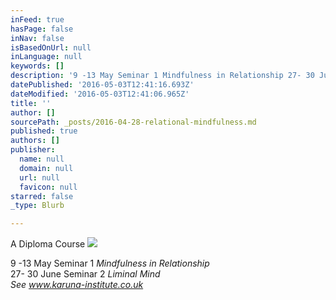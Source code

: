 ```yaml
---
inFeed: true
hasPage: false
inNav: false
isBasedOnUrl: null
inLanguage: null
keywords: []
description: '9 -13 May Seminar 1 Mindfulness in Relationship 27- 30 June Seminar 2 Liminal Mind See www.karuna-institute.co.uk '
datePublished: '2016-05-03T12:41:16.693Z'
dateModified: '2016-05-03T12:41:06.965Z'
title: ''
author: []
sourcePath: _posts/2016-04-28-relational-mindfulness.md
published: true
authors: []
publisher:
  name: null
  domain: null
  url: null
  favicon: null
starred: false
_type: Blurb

---
```

A Diploma Course ![](https://the-grid-user-content.s3-us-west-2.amazonaws.com/6e846843-7dc3-4c0e-8ce4-d8744d670146.jpg)

9 -13 May Seminar 1 _Mindfulness in Relationship_  
27- 30 June Seminar 2 _Liminal Mind  
_See www.karuna-institute.co.uk__